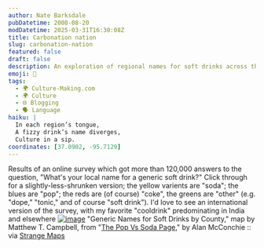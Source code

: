 ```yaml
---
author: Nate Barksdale
pubDatetime: 2008-08-20
modDatetime: 2025-03-31T16:30:08Z
title: Carbonation nation
slug: carbonation-nation
featured: false
draft: false
description: An exploration of regional names for soft drinks across the U.S., a fascinating look at linguistic diversity.
emoji: 🥤
tags:
  - 🌍 Culture-Making.com
  - 🌍 Culture
  - 🌐 Blogging
  - 🗣️ Language
haiku: |
  In each region’s tongue,  
  A fizzy drink’s name diverges,  
  Culture in a sip.
coordinates: [37.0902, -95.7129]
---
```


Results of an online survey which got more than 120,000 answers to the question, "What's your local name for a generic soft drink?" Click through for a slightly-less-shrunken version; the yellow varients are "soda"; the blues are "pop"; the reds are (of course) "coke", the greens are "other" (e.g. "dope," "tonic," and of course "soft drink"). I'd love to see an international version of the survey, with my favorite "cooldrink" predominating in India and elsewhere
[![image](http://culture-making.com/media/total-county.jpg)](http://strangemaps.wordpress.com/2008/08/18/308-the-pop-vs-soda-map/)
"Generic Names for Soft Drinks by County," map by Matthew T. Campbell, from "[The Pop Vs Soda Page](http://web.archive.org/web/20200601202929/http://popvssoda.com:2998/)," by Alan McConchie :: via [Strange Maps](http://strangemaps.wordpress.com/2008/08/18/308-the-pop-vs-soda-map/)
